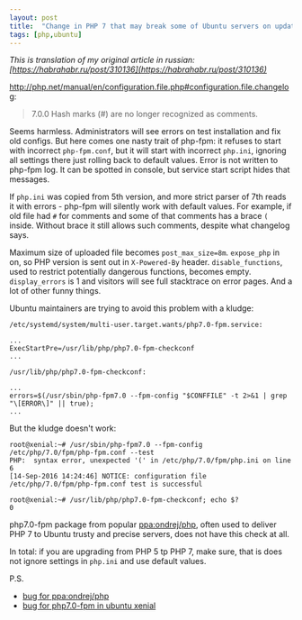 ```yaml
---
layout: post
title:  "Change in PHP 7 that may break some of Ubuntu servers on update"
tags: [php,ubuntu]
---
```

*This is translation of my original article in russian: [https://habrahabr.ru/post/310136](https://habrahabr.ru/post/310136)*

http://php.net/manual/en/configuration.file.php#configuration.file.changelog:
> 7.0.0 Hash marks (#) are no longer recognized as comments.

Seems harmless. Administrators will see errors on test installation and fix old configs. But here comes one nasty trait of php-fpm: it refuses to start with incorrect `php-fpm.conf`, but it will start with incorrect `php.ini`, ignoring all settings there just rolling back to default values. Error is not written to php-fpm log. It can be spotted in console, but service start script hides that messages.

If `php.ini` was copied from 5th version, and more strict parser of 7th reads it with errors - php-fpm will silently work with default values. For example, if old file had `#` for comments and some of that comments has a brace `(` inside. Without brace it still allows such comments, despite what changelog says.

Maximum size of uploaded file becomes `post_max_size=8m`. `expose_php` in on, so PHP version is sent out in `X-Powered-By` header. `disable_functions`, used to restrict potentially dangerous functions, becomes empty. `display_errors` is 1 and visitors will see full stacktrace on error pages. And a lot of other funny things.

Ubuntu maintainers are trying to avoid this problem with a kludge:

```
/etc/systemd/system/multi-user.target.wants/php7.0-fpm.service:

...
ExecStartPre=/usr/lib/php/php7.0-fpm-checkconf
...

/usr/lib/php/php7.0-fpm-checkconf:

...
errors=$(/usr/sbin/php-fpm7.0 --fpm-config "$CONFFILE" -t 2>&1 | grep "\[ERROR\]" || true);
...
```

But the kludge doesn't work:

```
root@xenial:~# /usr/sbin/php-fpm7.0 --fpm-config  /etc/php/7.0/fpm/php-fpm.conf --test
PHP:  syntax error, unexpected '(' in /etc/php/7.0/fpm/php.ini on line 6
[14-Sep-2016 14:24:46] NOTICE: configuration file /etc/php/7.0/fpm/php-fpm.conf test is successful

root@xenial:~# /usr/lib/php/php7.0-fpm-checkconf; echo $?
0
```

php7.0-fpm package from popular [ppa:ondrej/php](https://github.com/oerdnj/deb.sury.org/issues/456), often used to deliver PHP 7 to Ubuntu trusty and precise servers, does not have this check at all.

In total: if you are upgrading from PHP 5 tp PHP 7, make sure, that is does not ignore settings in `php.ini` and use default values.

P.S.
*  [bug for ppa:ondrej/php](https://github.com/oerdnj/deb.sury.org/issues/456)
*  [bug for php7.0-fpm in ubuntu xenial](https://bugs.launchpad.net/ubuntu/+source/php7.0/+bug/1623540)
